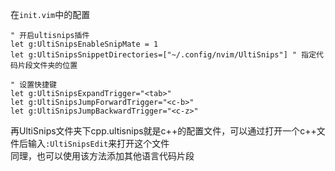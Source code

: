 在`init.vim`中的配置
```
" 开启ultisnips插件
let g:UltiSnipsEnableSnipMate = 1
let g:UltiSnipsSnippetDirectories=["~/.config/nvim/UltiSnips"] " 指定代码片段文件夹的位置

" 设置快捷键
let g:UltiSnipsExpandTrigger="<tab>"
let g:UltiSnipsJumpForwardTrigger="<c-b>"
let g:UltiSnipsJumpBackwardTrigger="<c-z>"
```
再UltiSnips文件夹下cpp.ultisnips就是c++的配置文件，可以通过打开一个c++文件后输入`:UltiSnipsEdit`来打开这个文件  
同理，也可以使用该方法添加其他语言代码片段
